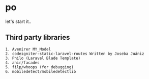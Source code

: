 # po

let's start it..

## Third party libraries

    1. Avenirer MY_Model
    2. codeigniter-static-laravel-routes Written by Joseba Juániz
    3. Philo (Laravel Blade Template)
    4. ahir/facades
    5. filp/whoops (for debugging)
    6. mobiledetect/mobiledetectlib
